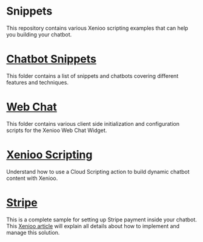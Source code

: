 # Snippets
This repository contains various Xenioo scripting examples that can help you building your chatbot.

# <a href='https://github.com/xenioo/Snippets/tree/master/Chatbots'>Chatbot Snippets</a>
This folder contains a list of snippets and chatbots covering different features and techniques.

# <a href='https://github.com/xenioo/Snippets/tree/master/Web%20Chat'>Web Chat</a>
This folder contains various client side initialization and configuration scripts for the Xenioo Web Chat Widget.

# <a href='https://github.com/xenioo/Snippets/tree/master/Xenioo%20Scripting'>Xenioo Scripting</a>
Understand how to use a Cloud Scripting action to build dynamic chatbot content with Xenioo.

# <a href='https://github.com/xenioo/Snippets/tree/master/Stripe'>Stripe</a>
This is a complete sample for setting up Stripe payment inside your chatbot. This <a href='https://www.xenioo.com/accepting-stripe-payment-in-your-chatbot'>Xenioo article</a> will explain all details about how to implement and manage this solution.
